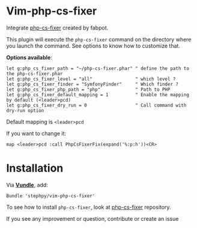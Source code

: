 Vim-php-cs-fixer
================

Integrate [php-cs-fixer](https://github.com/fabpot/PHP-CS-Fixer) created by fabpot.

This plugin will execute the `php-cs-fixer` command on the directory where you launch the command. See options to know how to customize that.

**Options available**:

```viml
let g:php_cs_fixer_path = "~/php-cs-fixer.phar" " define the path to the php-cs-fixer.phar
let g:php_cs_fixer_level = "all"                " which level ?
let g:php_cs_fixer_finder = "SymfonyFinder"     " Which finder ?
let g:php_cs_fixer_php_path = "php"             " Path to PHP
let g:php_cs_fixer_default_mapping = 1          " Enable the mapping by default (<leader>pcd)
let g:php_cs_fixer_dry_run = 0                  " Call command with dry-run option
```

Default mapping is `<leader>pcd`

If you want to change it:

```viml
map <leader>pcd :call PhpCsFixerFix(expand('%:p:h'))<CR>
```

# Installation

Via **[Vundle](https://github.com/gmarik/vundle)**, add:

```viml
Bundle 'stephpy/vim-php-cs-fixer'
```

To see how to install `php-cs-fixer`, look at [php-cs-fixer](https://github.com/fabpot/PHP-CS-Fixer) repository.

If you see any improvement or question, contribute or create an issue
